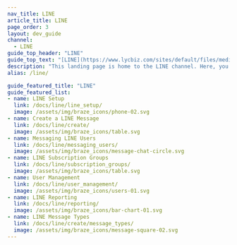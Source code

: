 ```yaml
---
nav_title: LINE
article_title: LINE
page_order: 3
layout: dev_guide
channel:
  - LINE
guide_top_header: "LINE"
guide_top_text: "[LINE](https://www.lycbiz.com/sites/default/files/media/jp/download/LINE%20Business%20Guide_202310-202403.pdf) is the most popular messaging app in Japan, with over 95 million monthly active users. In addition to messaging, LINE offers its users an “all-in-one” platform for social media, gaming, shopping, and payments.<br><br>You can integrate your LINE accounts with Braze to leverage your zero- and first-party customer data to send compelling LINE messages to the right customers based on their preferences, behaviors, and cross-channel interactions.<br><br>Sending LINE messages from Braze will draw from your account's Message Credits."
description: "This landing page is home to the LINE channel. Here, you can find articles on setting up LINE, LINE subscription groups, LINE campaigns, LINE reporting, and more."
alias: /line/

guide_featured_title: "LINE"
guide_featured_list:
- name: LINE Setup
  link: /docs/line/line_setup/
  image: /assets/img/braze_icons/phone-02.svg
- name: Create a LINE Message
  link: /docs/line/create/
  image: /assets/img/braze_icons/table.svg
- name: Messaging LINE Users
  link: /docs/line/messaging_users/
  image: /assets/img/braze_icons/message-chat-circle.svg
- name: LINE Subscription Groups
  link: /docs/line/subscription_groups/
  image: /assets/img/braze_icons/table.svg
- name: User Management
  link: /docs/line/user_management/
  image: /assets/img/braze_icons/users-01.svg
- name: LINE Reporting
  link: /docs/line/reporting/
  image: /assets/img/braze_icons/bar-chart-01.svg
- name: LINE Message Types
  link: /docs/line/create/message_types/
  image: /assets/img/braze_icons/message-square-02.svg
---
```


